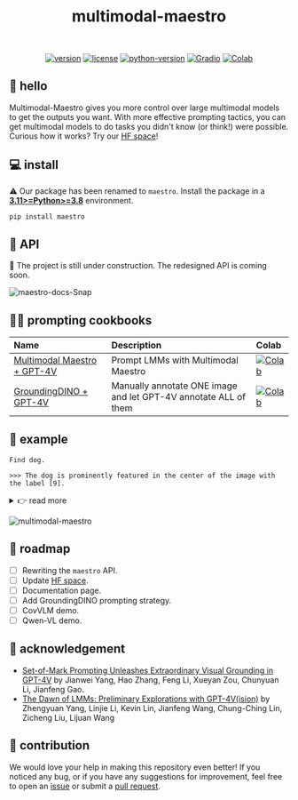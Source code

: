 
<div align="center">

  <h1>multimodal-maestro</h1>

  <br>

  [![version](https://badge.fury.io/py/maestro.svg)](https://badge.fury.io/py/maestro)
  [![license](https://img.shields.io/pypi/l/maestro)](https://github.com/roboflow/multimodal-maestro/blob/main/LICENSE)
  [![python-version](https://img.shields.io/pypi/pyversions/maestro)](https://badge.fury.io/py/maestro)
  [![Gradio](https://img.shields.io/badge/%F0%9F%A4%97%20Hugging%20Face-Spaces-blue)](https://huggingface.co/spaces/Roboflow/SoM)
  [![Colab](https://colab.research.google.com/assets/colab-badge.svg)](https://colab.research.google.com/github/roboflow/multimodal-maestro/blob/develop/cookbooks/multimodal_maestro_gpt_4_vision.ipynb)

</div>

## 👋 hello

Multimodal-Maestro gives you more control over large multimodal models to get the 
outputs you want. With more effective prompting tactics, you can get multimodal models 
to do tasks you didn't know (or think!) were possible. Curious how it works? Try our 
[HF space](https://huggingface.co/spaces/Roboflow/SoM)!

## 💻 install

⚠️ Our package has been renamed to `maestro`. Install the package in a
[**3.11>=Python>=3.8**](https://www.python.org/) environment.

```bash
pip install maestro
```

## 🔌 API

🚧 The project is still under construction. The redesigned API is coming soon.

![maestro-docs-Snap](https://github.com/roboflow/multimodal-maestro/assets/26109316/a787b7c0-527e-465a-9ca9-d46f4d63ea53)

## 🧑‍🍳 prompting cookbooks

| Name                                                                                                                                       | Description                                                     | Colab                                                                                                                                               |
|:-------------------------------------------------------------------------------------------------------------------------------------------|:----------------------------------------------------------------|:----------------------------------------------------------------------------------------------------------------------------------------------------|
| [Multimodal Maestro + GPT-4V](https://github.com/roboflow/multimodal-maestro/blob/develop/cookbooks/multimodal_maestro_gpt_4_vision.ipynb) | Prompt LMMs with Multimodal Maestro                             | [![Colab](https://colab.research.google.com/assets/colab-badge.svg)](https://colab.research.google.com/github/roboflow/multimodal-maestro/blob/develop/cookbooks/multimodal_maestro_gpt_4_vision.ipynb)  |
| [GroundingDINO + GPT-4V](https://github.com/roboflow/multimodal-maestro/blob/develop/cookbooks/grounding_dino_and_gpt4_vision.ipynb)       | Manually annotate ONE image and let GPT-4V annotate ALL of them | [![Colab](https://colab.research.google.com/assets/colab-badge.svg)](https://colab.research.google.com/github/roboflow/multimodal-maestro/blob/develop/cookbooks/grounding_dino_and_gpt4_vision.ipynb)   |


## 🚀 example

```
Find dog.

>>> The dog is prominently featured in the center of the image with the label [9].
```

<details close>
<summary>👉 read more</summary>

<br>

- **load image**

  ```python
  import cv2
  
  image = cv2.imread("...")
  ```

- **create and refine marks**

  ```python
  import maestro
  
  generator = maestro.SegmentAnythingMarkGenerator(device='cuda')
  marks = generator.generate(image=image)
  marks = maestro.refine_marks(marks=marks)
  ```

- **visualize marks**

  ```python
  mark_visualizer = maestro.MarkVisualizer()
  marked_image = mark_visualizer.visualize(image=image, marks=marks)
  ```
  ![image-vs-marked-image](https://github.com/roboflow/multimodal-maestro/assets/26109316/92951ed2-65c0-475a-9279-6fd344757092)

- **prompt**

  ```python
  prompt = "Find dog."
  
  response = maestro.prompt_image(api_key=api_key, image=marked_image, prompt=prompt)
  ```
  
  ```
  >>> "The dog is prominently featured in the center of the image with the label [9]."
  ```

- **extract related marks**

  ```python
  masks = maestro.extract_relevant_masks(text=response, detections=refined_marks)
  ```
  
  ```
  >>> {'6': array([
  ...     [False, False, False, ..., False, False, False],
  ...     [False, False, False, ..., False, False, False],
  ...     [False, False, False, ..., False, False, False],
  ...     ...,
  ...     [ True,  True,  True, ..., False, False, False],
  ...     [ True,  True,  True, ..., False, False, False],
  ...     [ True,  True,  True, ..., False, False, False]])
  ... }
  ```

</details>

![multimodal-maestro](https://github.com/roboflow/multimodal-maestro/assets/26109316/c04f2b18-2a1d-4535-9582-e5d3ec0a926e)

## 🚧 roadmap

- [ ] Rewriting the `maestro` API.
- [ ] Update [HF space](https://huggingface.co/spaces/Roboflow/SoM).
- [ ] Documentation page.
- [ ] Add GroundingDINO prompting strategy.
- [ ] CovVLM demo.
- [ ] Qwen-VL demo.

## 💜 acknowledgement

- [Set-of-Mark Prompting Unleashes Extraordinary Visual Grounding
in GPT-4V](https://arxiv.org/abs/2310.11441) by Jianwei Yang, Hao Zhang, Feng Li, Xueyan
Zou, Chunyuan Li, Jianfeng Gao.
- [The Dawn of LMMs: Preliminary Explorations with GPT-4V(ision)](https://arxiv.org/abs/2309.17421)
by Zhengyuan Yang, Linjie Li, Kevin Lin, Jianfeng Wang, Chung-Ching Lin, Zicheng Liu, 
Lijuan Wang

## 🦸 contribution

We would love your help in making this repository even better! If you noticed any bug, 
or if you have any suggestions for improvement, feel free to open an 
[issue](https://github.com/roboflow/multimodal-maestro/issues) or submit a 
[pull request](https://github.com/roboflow/multimodal-maestro/pulls).
